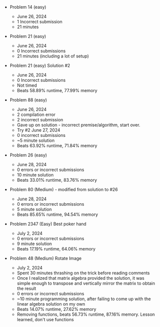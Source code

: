* Problem 14 (easy)
  - June 26, 2024
  - 1 Incorrect submission
  - 21 minutes

* Problem 21 (easy)
  - June 26, 2024
  - 0 Incorrect submissions
  - 21 minutes (including a lot of setup)

* Problem 21 (easy) Solution #2
  - June 26, 2024
  - 0 Incorrect submissions
  - Not timed
  - Beats 58.89% runtime, 77.99% memory

* Problem 88 (easy)
  - June 26, 2024
  - 2 compilation error
  - 2 incorrect submission
  - Gave up on solution - incorrect premise/algorithm, start over.
  - Try #2 June 27, 2024
  - 0 incorrect submissions
  - ~5 minute solution
  - Beats 63.92% runtime, 71.84% memory

* Problem 26 (easy)
  - June 28, 2024
  - 0 errors or incorrect submissions
  - 10 minute solution
  - Beats 33.01% runtime, 83.76% memory

* Problem 80 (Medium) - modified from solution to #26
  - June 28, 2024
  - 0 errors or incorrect submissions
  - 5 minute solution
  - Beats 85.65% runtime, 94.54% memory

* Problem 2347 (Easy) Best poker hand
  - July 2, 2024
  - 0 errors or incorrect submissions
  - 9 minute solution
  - Beats 17.19% runtime, 64.06% memory

* Problem 48 (Medium) Rotate Image
  - July 2, 2024
  - Spent 30 minutes thrashing on the trick before reading comments
  - Once I realized that matrix algebra provided the solution, it was simple enough to transpose and vertically mirror the matrix to obtain the result
  - 0 errors or incorrect submissions
  - ~10 minute programming solution, after failing to come up with the linear algebra solution on my own
  - Beats 14.07% runtime, 27.62% memory
  - Removing functions, beats 56.73% runtime, 87.16% memory. Lesson learned, don't use functions